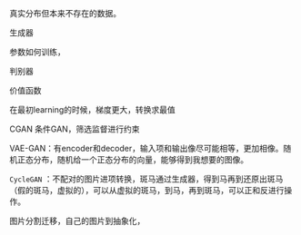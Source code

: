 真实分布但本来不存在的数据。

生成器

参数如何训练，

判别器

价值函数

在最初learning的时候，梯度更大，转换求最值

CGAN 条件GAN，筛选监督进行约束

VAE-GAN：有encoder和decoder，输入项和输出像尽可能相等，更加相像。随机正态分布，随机给一个正态分布的向量，能够得到我想要的图像。

`CycleGAN` ：不配对的图片进项转换，斑马通过生成器，得到马再到还原出斑马（假的斑马，虚拟的），可以从虚拟的斑马，到马，再到斑马，可以正和反进行操作。

图片分割迁移，自己的图片到抽象化，
